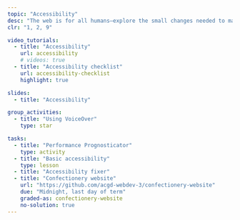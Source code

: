 ```yaml
---
topic: "Accessibility"
desc: "The web is for all humans—explore the small changes needed to make that a reality."
clr: "1, 2, 9"

video_tutorials:
  - title: "Accessibility"
    url: accessibility
    # videos: true
  - title: "Accessibility checklist"
    url: accessibility-checklist
    highlight: true

slides:
  - title: "Accessibility"

group_activities:
  - title: "Using VoiceOver"
    type: star

tasks:
  - title: "Performance Prognosticator"
    type: activity
  - title: "Basic accessibility"
    type: lesson
  - title: "Accessibility fixer"
  - title: "Confectionery website"
    url: "https://github.com/acgd-webdev-3/confectionery-website"
    due: "Midnight, last day of term"
    graded-as: confectionery-website
    no-solution: true
---
```

